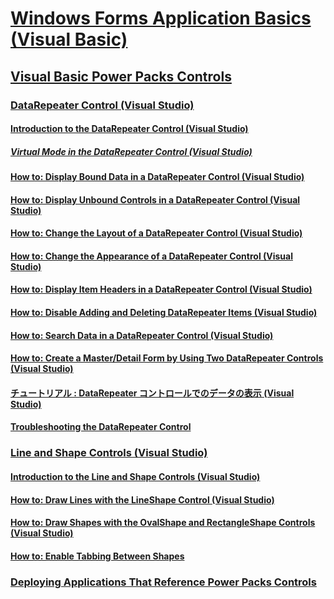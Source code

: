 # [Windows Forms Application Basics (Visual Basic)](windows-forms-application-basics.md)
## [Visual Basic Power Packs Controls](power-packs-controls.md)
### [DataRepeater Control (Visual Studio)](datarepeater-control-visual-studio.md)
#### [Introduction to the DataRepeater Control (Visual Studio)](introduction-to-the-datarepeater-control-visual-studio.md)
##### [Virtual Mode in the DataRepeater Control (Visual Studio)](virtual-mode-in-the-datarepeater-control-visual-studio.md)
#### [How to: Display Bound Data in a DataRepeater Control (Visual Studio)](how-to-display-bound-data-in-a-datarepeater-control-visual-studio.md)
#### [How to: Display Unbound Controls in a DataRepeater Control (Visual Studio)](how-to-display-unbound-controls-in-a-datarepeater-control-visual-studio.md)
#### [How to: Change the Layout of a DataRepeater Control (Visual Studio)](how-to-change-the-layout-of-a-datarepeater-control-visual-studio.md)
#### [How to: Change the Appearance of a DataRepeater Control (Visual Studio)](how-to-change-the-appearance-of-a-datarepeater-control-visual-studio.md)
#### [How to: Display Item Headers in a DataRepeater Control (Visual Studio)](how-to-display-item-headers-in-a-datarepeater-control-visual-studio.md)
#### [How to: Disable Adding and Deleting DataRepeater Items (Visual Studio)](how-to-disable-adding-and-deleting-datarepeater-items-visual-studio.md)
#### [How to: Search Data in a DataRepeater Control (Visual Studio)](how-to-search-data-in-a-datarepeater-control-visual-studio.md)
#### [How to: Create a Master/Detail Form by Using Two DataRepeater Controls (Visual Studio)](how-to-create-a-master-detail-form-by-using-two-datarepeater-controls.md)
#### [チュートリアル : DataRepeater コントロールでのデータの表示 (Visual Studio)](walkthrough-displaying-data-in-a-datarepeater-control-visual-studio.md)
#### [Troubleshooting the DataRepeater Control](TocOutOfQuery)
### [Line and Shape Controls (Visual Studio)](line-and-shape-controls-visual-studio.md)
#### [Introduction to the Line and Shape Controls (Visual Studio)](introduction-to-the-line-and-shape-controls-visual-studio.md)
#### [How to: Draw Lines with the LineShape Control (Visual Studio)](how-to-draw-lines-with-the-lineshape-control-visual-studio.md)
#### [How to: Draw Shapes with the OvalShape and RectangleShape Controls (Visual Studio)](how-to-draw-shapes-with-the-ovalshape-and-rectangleshape-controls.md)
#### [How to: Enable Tabbing Between Shapes](TocOutOfQuery)
### [Deploying Applications That Reference Power Packs Controls](TocOutOfQuery)
